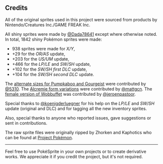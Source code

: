## Credits

All of the original sprites used in this project were sourced from products by Nintendo/Creatures Inc./GAME FREAK Inc.

All shiny sprites were made by [@Dada78641](https://twitter.com/dada78641) except where otherwise noted. In total, 1842 shiny Pokémon sprites were made:

* 938 sprites were made for <i title="Pokémon X and Y">X/Y</i>,
* +29 for the <i title="Pokémon Omega Ruby and Alpha Sapphire">OR/AS</i> update,
* +203 for the <i title="Pokémon Ultra Sun and Ultra Moon">US/UM</i> update,
* +466 for the <i title="Pokémon Let's Go, Pikachu! and Let's Go, Eevee!">LP/LE</i> and <i title="Pokémon Sword and Shield">SW/SH</i> update,
* +102 for the <i title="Pokémon Sword and Shield">SW/SH first DLC</i> update,
* +104 for the <i title="Pokémon Sword and Shield">SW/SH second DLC</i> update.

The [alternate sizes for Pumpkaboo and Gourgeist](https://github.com/msikma/pokesprite/pull/27) were contributed by [@5310](https://github.com/5310). The [Alcremie form variations](https://twitter.com/mattgcn/status/1205639857567141889) were contributed by [@mattgcn](https://twitter.com/mattgcn). The [female version of Wobbuffet](https://github.com/msikma/pokesprite/issues/114) was contributed by [@jeroenpastoor](https://github.com/jeroenpastoor).

Special thanks to [@koenigderluegner](https://github.com/koenigderluegner) for his help on the <i title="Pokémon Let's Go, Pikachu! and Let's Go, Eevee!">LP/LE</i> and <i title="Pokémon Sword and Shield">SW/SH</i> update (original and DLC) and for tagging all the new inventory sprites.

Also, special thanks to anyone who reported issues, gave suggestions or sent in contributions.

The raw sprite files were originally ripped by Zhorken and Kaphotics who can be found at [Project Pokémon](http://projectpokemon.org/).

----

Feel free to use PokéSprite in your own projects or to create derivative works. We appreciate it if you credit the project, but it's not required.
